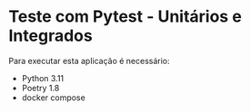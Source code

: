 # Teste com Pytest - Unitários e Integrados

Para executar esta aplicação é necessário:
- Python 3.11
- Poetry 1.8
- docker compose